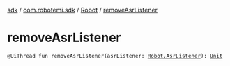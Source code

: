[sdk](../../index.md) / [com.robotemi.sdk](../index.md) / [Robot](index.md) / [removeAsrListener](./remove-asr-listener.md)

# removeAsrListener

`@UiThread fun removeAsrListener(asrListener: `[`Robot.AsrListener`](-asr-listener/index.md)`): `[`Unit`](https://kotlinlang.org/api/latest/jvm/stdlib/kotlin/-unit/index.html)